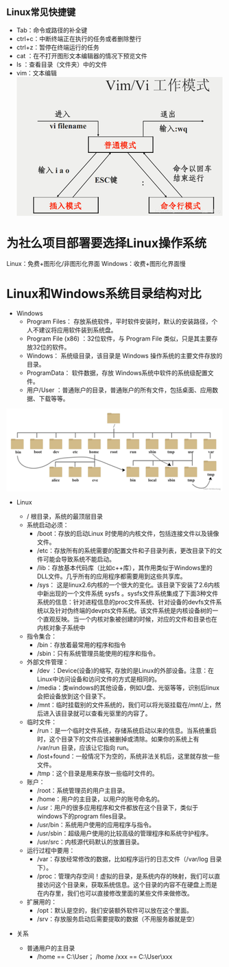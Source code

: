 ## Linux常见快捷键
- Tab：命令或路径的补全键
- ctrl+c：中断终端正在执行的任务或者删除整行
- ctrl+z：暂停在终端运行的任务
- cat ：在不打开图形文本编辑器的情况下预览文件
- ls ：查看目录（文件夹）中的文件
- vim：文本编辑
![](./pic/p5.png)


# 为社么项目部署要选择Linux操作系统
Linux：免费+图形化/非图形化界面
Windows：收费+图形化界面慢

# Linux和Windows系统目录结构对比

- Windows
	- Program Files： 存放系统软件，平时软件安装时，默认的安装路径，个人不建议将应用软件装到系统盘。
	- Program File (x86) ：32位软件，与 Program File 类似，只是其主要存放32位的软件。
	- Windows：  系统级目录，该目录是 Windows 操作系统的主要文件存放的目录。
	- ProgramData： 软件数据，存放 Windows系统中软件的系统级配置文件。
	- 用户/User ：普通账户的目录，普通账户的所有文件，包括桌面、应用数据、下载等等。

![](./pic/p11.png)

- Linux
	- /  根目录，系统的最顶层目录
	- 系统启动必须：
		- /boot：存放的启动Linux 时使用的内核文件，包括连接文件以及镜像文件。
		- /etc：存放所有的系统需要的配置文件和子目录列表，更改目录下的文件可能会导致系统不能启动。
		- /lib：存放基本代码库（比如c++库），其作用类似于Windows里的DLL文件。几乎所有的应用程序都需要用到这些共享库。
		- /sys： 这是linux2.6内核的一个很大的变化。该目录下安装了2.6内核中新出现的一个文件系统 sysfs 。sysfs文件系统集成了下面3种文件系统的信息：针对进程信息的proc文件系统、针对设备的devfs文件系统以及针对伪终端的devpts文件系统。该文件系统是内核设备树的一个直观反映。当一个内核对象被创建的时候，对应的文件和目录也在内核对象子系统中
	- 指令集合：
		- /bin：存放着最常用的程序和指令
		- /sbin：只有系统管理员能使用的程序和指令。
	- 外部文件管理：
		- /dev ：Device(设备)的缩写, 存放的是Linux的外部设备。注意：在Linux中访问设备和访问文件的方式是相同的。
		- /media：类windows的其他设备，例如U盘、光驱等等，识别后linux会把设备放到这个目录下。
		- /mnt：临时挂载别的文件系统的，我们可以将光驱挂载在/mnt/上，然后进入该目录就可以查看光驱里的内容了。
	- 临时文件：
		- /run：是一个临时文件系统，存储系统启动以来的信息。当系统重启时，这个目录下的文件应该被删掉或清除。如果你的系统上有 /var/run 目录，应该让它指向 run。
		- /lost+found：一般情况下为空的，系统非法关机后，这里就存放一些文件。
		- /tmp：这个目录是用来存放一些临时文件的。
	- 账户：
		- /root：系统管理员的用户主目录。
		- /home：用户的主目录，以用户的账号命名的。
		- /usr：用户的很多应用程序和文件都放在这个目录下，类似于windows下的program files目录。
		- /usr/bin：系统用户使用的应用程序与指令。
		- /usr/sbin：超级用户使用的比较高级的管理程序和系统守护程序。
		- /usr/src：内核源代码默认的放置目录。
	- 运行过程中要用：
		- /var：存放经常修改的数据，比如程序运行的日志文件（/var/log 目录下）。
		- /proc：管理内存空间！虚拟的目录，是系统内存的映射，我们可以直接访问这个目录来，获取系统信息。这个目录的内容不在硬盘上而是在内存里，我们也可以直接修改里面的某些文件来做修改。
	- 扩展用的：
		- /opt：默认是空的，我们安装额外软件可以放在这个里面。
		- /srv：存放服务启动后需要提取的数据（不用服务器就是空）

- 关系
	- 普通用户的主目录
		- /home == C:\User； /home /xxx == C:\User\xxx